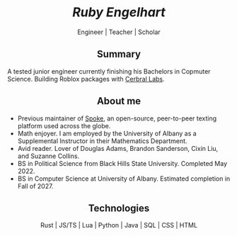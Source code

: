 <div align=center>
  <h1><i>Ruby Engelhart</i><br></h1>
</div>
<div align=center>
  <p>
    Engineer | Teacher | Scholar
  </p>
</div>
<div>
  <h2 align=center>Summary</h2>
  <p>
    A tested junior engineer currently finishing his Bachelors in Copmuter Science. Building Roblox packages with <a href="https://github.com/CerebralLabs/">Cerbral Labs</a>.
  </p>
</div>
<div>
  <h2 align=center>About me</h2>
  <ul>
    <li>Previous maintainer of <a href="https://github.com/StateVoicesNational/Spoke">Spoke</a>, an open-source, peer-to-peer texting platform used across the globe.</li>
    <li>Math enjoyer. I am employed by the University of Albany as a Supplemental Instructor in their Mathematics Department.</li>
    <li>Avid reader. Lover of Douglas Adams, Brandon Sanderson, Cixin Liu, and Suzanne Collins.</li>
    <li>BS in Political Science from Black Hills State University. Completed May 2022.</li>
    <li>BS in Computer Science at University of Albany. Estimated completion in Fall of 2027.</li>
  </ul>
</div>
<div>
<div align=center>
  <h2>Technologies</h2>
  <p>Rust | JS/TS | Lua | Python | Java | SQL | CSS | HTML</p>
</div>
